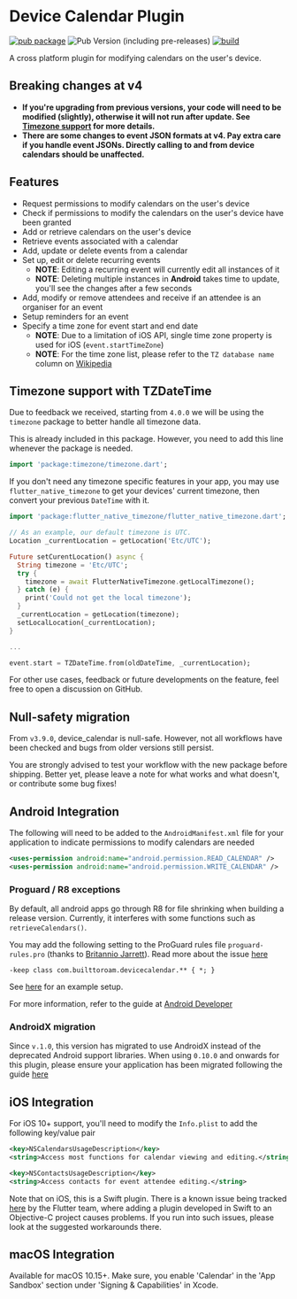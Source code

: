 # Device Calendar Plugin

[![pub package](https://img.shields.io/pub/v/device_calendar.svg)](https://pub.dartlang.org/packages/device_calendar) ![Pub Version (including pre-releases)](https://img.shields.io/pub/v/device_calendar?include_prereleases&label=Prerelease) [![build](https://github.com/builttoroam/device_calendar/actions/workflows/dart.yml/badge.svg?branch=develop)](https://github.com/builttoroam/device_calendar/actions/workflows/dart.yml)

A cross platform plugin for modifying calendars on the user's device.

## Breaking changes at v4

* **If you're upgrading from previous versions, your code will need to be modified (slightly), otherwise it will not run after update. See [Timezone support](https://github.com/builttoroam/device_calendar#timezone-support-with-tzdatetime) for more details.**
* **There are some changes to event JSON formats at v4. Pay extra care if you handle event JSONs. Directly calling to and from device calendars should be unaffected.**

## Features

* Request permissions to modify calendars on the user's device
* Check if permissions to modify the calendars on the user's device have been granted
* Add or retrieve calendars on the user's device
* Retrieve events associated with a calendar
* Add, update or delete events from a calendar
* Set up, edit or delete recurring events
  * **NOTE**: Editing a recurring event will currently edit all instances of it
  * **NOTE**: Deleting multiple instances in **Android** takes time to update, you'll see the changes after a few seconds
* Add, modify or remove attendees and receive if an attendee is an organiser for an event
* Setup reminders for an event
* Specify a time zone for event start and end date
  * **NOTE**: Due to a limitation of iOS API, single time zone property is used for iOS (`event.startTimeZone`)
  * **NOTE**: For the time zone list, please refer to the `TZ database name` column on [Wikipedia](https://en.wikipedia.org/wiki/List_of_tz_database_time_zones)

## Timezone support with TZDateTime

Due to feedback we received, starting from `4.0.0` we will be using the `timezone` package to better handle all timezone data.

This is already included in this package. However, you need to add this line whenever the package is needed.

```dart
import 'package:timezone/timezone.dart';
```

If you don't need any timezone specific features in your app, you may use `flutter_native_timezone` to get your devices' current timezone, then convert your previous `DateTime` with it.

```dart
import 'package:flutter_native_timezone/flutter_native_timezone.dart';

// As an example, our default timezone is UTC.
Location _currentLocation = getLocation('Etc/UTC');

Future setCurentLocation() async {
  String timezone = 'Etc/UTC';
  try {
    timezone = await FlutterNativeTimezone.getLocalTimezone();
  } catch (e) {
    print('Could not get the local timezone');
  }
  _currentLocation = getLocation(timezone);
  setLocalLocation(_currentLocation);
}

...

event.start = TZDateTime.from(oldDateTime, _currentLocation);
```

For other use cases, feedback or future developments on the feature, feel free to open a discussion on GitHub.

## Null-safety migration

From `v3.9.0`, device_calendar is null-safe. However, not all workflows have been checked and bugs from older versions still persist.

You are strongly advised to test your workflow with the new package before shipping.
Better yet, please leave a note for what works and what doesn't, or contribute some bug fixes!

## Android Integration

The following will need to be added to the `AndroidManifest.xml` file for your application to indicate permissions to modify calendars are needed

```xml
<uses-permission android:name="android.permission.READ_CALENDAR" />
<uses-permission android:name="android.permission.WRITE_CALENDAR" />
```

### Proguard / R8 exceptions

By default, all android apps go through R8 for file shrinking when building a release version. Currently, it interferes with some functions such as `retrieveCalendars()`.

You may add the following setting to the ProGuard rules file `proguard-rules.pro` (thanks to [Britannio Jarrett](https://github.com/britannio)). Read more about the issue [here](https://github.com/builttoroam/device_calendar/issues/99)

```
-keep class com.builttoroam.devicecalendar.** { *; }
```

See [here](https://github.com/builttoroam/device_calendar/issues/99#issuecomment-612449677) for an example setup.

For more information, refer to the guide at [Android Developer](https://developer.android.com/studio/build/shrink-code#keep-code)

### AndroidX migration

Since `v.1.0`, this version has migrated to use AndroidX instead of the deprecated Android support libraries. When using `0.10.0` and onwards for this plugin, please ensure your application has been migrated following the guide [here](https://developer.android.com/jetpack/androidx/migrate)

## iOS Integration

For iOS 10+ support, you'll need to modify the `Info.plist` to add the following key/value pair

```xml
<key>NSCalendarsUsageDescription</key>
<string>Access most functions for calendar viewing and editing.</string>

<key>NSContactsUsageDescription</key>
<string>Access contacts for event attendee editing.</string>
```

Note that on iOS, this is a Swift plugin. There is a known issue being tracked [here](https://github.com/flutter/flutter/issues/16049) by the Flutter team, where adding a plugin developed in Swift to an Objective-C project causes problems. If you run into such issues, please look at the suggested workarounds there.

## macOS Integration

Available for macOS 10.15+.
Make sure, you enable 'Calendar' in the 'App Sandbox' section under 'Signing & Capabilities' in Xcode.
